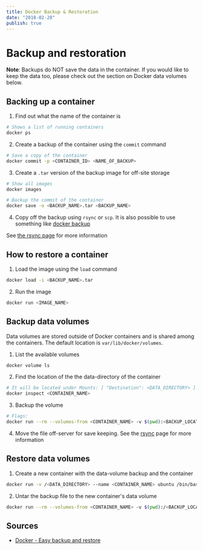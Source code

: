 ```yaml
---
title: Docker Backup & Restoration
date: "2018-02-28"
publish: true
---
```


# Backup and restoration

**Note**: Backups do NOT save the data in the container. If you would like to keep the data too, please check out the section on Docker data volumes below.

## Backing up a container

1. Find out what the name of the container is

```bash
# Shows a list of running containers
docker ps
```

2. Create a backup of the container using the `commit` command

```bash
# Save a copy of the container
docker commit -p <CONTAINER_ID> <NAME_OF_BACKUP>
```

3. Create a `.tar` version of the backup image for off-site storage

```bash
# Show all images
docker images

# Backup the commit of the container
docker save -o <BACKUP_NAME>.tar <BACKUP_NAME>
```

4. Copy off the backup using `rsync` or `scp`. It is also possible to use something like [docker backup](https://hub.docker.com/r/boombatower/docker-backup/)

See [the rsync page](server/rsync) for more information

## How to restore a container

1. Load the image using the `load` command

```bash
docker load -i <BACKUP_NAME>.tar
```

2. Run the image

```bash
docker run <IMAGE_NAME>
```

## Backup data volumes

Data volumes are stored outside of Docker containers and is shared among the containers. The default location is `var/lib/docker/volumes`.

1. List the available volumes

```bash
docker volume ls
```

2. Find the location of the the data-directory of the container

```bash
# It will be located under Mounts: [ "Destination": <DATA_DIRECTORY> ]
docker inspect <CONTAINER_NAME>
```

3. Backup the volume

```bash
# Flags:
docker run --rm --volumes-from <CONTAINER_NAME> -v $(pwd):<BACKUP_LOCATION> ubuntu tar cvf /<BACKUP_LOCATION>/<BACKUP_NAME>.tar /<DATA_DIRECTORY>
```

4. Move the file off-server for save keeping. See the [rsync]() page for more information

## Restore data volumes

1. Create a new container with the data-volume backup and the container

```bash
docker run -v /<DATA_DIRECTORY> --name <CONTAINER_NAME> ubuntu /bin/bash
```

2. Untar the backup file to the new container's data volume

```bash
docker run --rm --volumes-from <CONTAINER_NAME> -v $(pwd):/<BACKUP_LOCATION> ubuntu bash -c "cd /<DATA_DIRECTORY> && tar vxf /<BACKUP_DIRECTORY>/<BACKUP_FILE>.tar --strip 1"
```

## Sources

- [Docker - Easy backup and restore](https://bobcares.com/blog/docker-backup/2/)